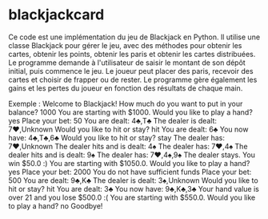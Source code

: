 # blackjackcard

Ce code est une implémentation du jeu de Blackjack en Python. Il utilise une classe Blackjack pour gérer le jeu, avec 
des méthodes pour obtenir les cartes, obtenir les points, obtenir les paris et obtenir les cartes distribuées. Le programme
demande à l'utilisateur de saisir le montant de son dépôt initial, puis commence le jeu. Le joueur peut placer des paris,
recevoir des cartes et choisir de frapper ou de rester. Le programme gère également les gains et les pertes du joueur en 
fonction des résultats de chaque main.


Exemple : 
Welcome to Blackjack!
How much do you want to put in your balance? 1000
You are starting with $1000. Would you like to play a hand? yes
Place your bet: 50
You are dealt: 4♣,T♣
The dealer is dealt: 7♥,Unknown
Would you like to hit or stay? hit
You are dealt: 6♣
You now have: 4♣,T♣,6♣
Would you like to hit or stay? stay
The dealer has: 7♥,Unknown
The dealer hits and is dealt: 4♠
The dealer has: 7♥,4♠
The dealer hits and is dealt: 9♠
The dealer has: 7♥,4♠,9♠
The dealer stays.
You win $50.0 :)
You are starting with $1050.0. Would you like to play a hand? yes
Place your bet: 2000
You do not have sufficient funds
Place your bet: 500
You are dealt: 9♣,K♣
The dealer is dealt: 3♠,Unknown
Would you like to hit or stay? hit
You are dealt: 3♣
You now have: 9♣,K♣,3♣
Your hand value is over 21 and you lose $500.0 :(
You are starting with $550.0. Would you like to play a hand? no
Goodbye!
